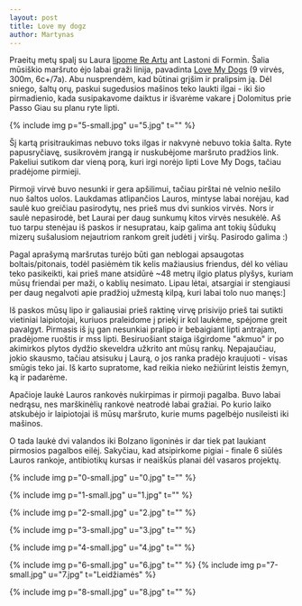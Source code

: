 ```yaml
---
layout: post
title: Love my dogz
author: Martynas
---
```


Praeitų metų spalį su Laura [lipome Re Artu](http://vagabonds.lambda.lt/2011/10/16/re-artu-dolomites.html) ant Lastoni di Formin. Šalia mūsiškio maršruto ėjo labai graži linija, pavadinta [Love My Dogs](http://www.planetmountain.com/rock/vie/itinerari/scheda.php?lang=ita&id_itinerario=425&id_tipologia=38) (9 virvės, 300m, 6c+/7a). Abu nusprendėm, kad būtinai grįšim ir pralipsim ją. Dėl sniego, šaltų orų, paskui sugedusios mašinos teko laukti ilgai - iki šio pirmadienio, kada susipakavome daiktus ir išvarėme vakare į Dolomitus prie Passo Giau su planu ryte lipti.

{% include img p="5-small.jpg" u="5.jpg" t="" %}
<!--break-->

Šį kartą prisitraukimas nebuvo toks ilgas ir nakvynė nebuvo tokia šalta. Ryte papusryčiavę, susikrovėm įrangą ir nuskubėjome maršruto pradžios link. Pakeliui sutikom dar vieną porą, kuri irgi norėjo lipti Love My Dogs, tačiau pradėjome pirmieji.

Pirmoji virvė buvo nesunki ir gera apšilimui, tačiau pirštai nė velnio nešilo nuo šaltos uolos. Laukdamas atlipančios Lauros, mintyse labai norėjau, kad saulė kuo greičiau pasirodytų, nes prieš mus dvi sunkios virvės. Nors ir saulė nepasirodė, bet Laurai per daug sunkumų kitos virvės nesukėlė. Aš tuo tarpu stenėjau iš paskos ir nesupratau, kaip galima ant tokių šūdukų mizerų sušalusiom nejautriom rankom greit judėti į viršų. Pasirodo galima :)

Pagal aprašymą maršrutas turėjo būti gan neblogai apsaugotas boltais/pitonais, todėl pasiėmėm tik kelis mažiausius friendus, dėl ko vėliau teko pasikeikti, kai prieš mane atsidūrė ~48 metrų ilgio platus plyšys, kuriam mūsų friendai per maži, o kablių nesimato. Lipau lėtai, atsargiai ir stengiausi per daug negalvoti apie pradžioj užmestą kilpą, kuri labai tolo nuo manęs:]

Iš paskos mūsų lipo ir galiausiai prieš raktinę virvę prisivijo prieš tai sutikti vietiniai laipiotojai, kuriuos praleidome į priekį ir kol laukėme, spėjome greit pavalgyt. Pirmasis iš jų gan nesunkiai pralipo ir bebaigiant lipti antrajam, pradėjome ruoštis ir mss lipti. Besiruošiant staiga išgirdome "akmuo" ir po akimirkos plytos dydžio skeveldra užkrito ant mūsų rankų. Nepajaučiau, jokio skausmo, tačiau atsisuku į Laurą, o jos ranka pradėjo kraujuoti - visas smūgis teko jai. Iš karto supratome, kad reikia nieko nežiūrint leistis žemyn, ką ir padarėme.

Apačioje laukė Lauros rankovės nukirpimas ir pirmoji pagalba. Buvo labai nedrąsu, nes marškinėlių rankovė neatrodė labai gražiai. Po kurio laiko atskubėjo ir laipiotojai iš mūsų maršruto, kurie mums pagelbėjo nusileisti iki mašinos.

O tada laukė dvi valandos iki Bolzano ligoninės ir dar tiek pat laukiant pirmosios pagalbos eilėj. Sakyčiau, kad atsipirkome pigiai - finale 6 siūlės Lauros rankoje, antibiotikų kursas ir neaiškūs planai dėl vasaros projektų.

{% include img p="0-small.jpg" u="0.jpg" t="" %}

{% include img p="1-small.jpg" u="1.jpg" t="" %}

{% include img p="2-small.jpg" u="2.jpg" t="" %}

{% include img p="3-small.jpg" u="3.jpg" t="" %}

{% include img p="4-small.jpg" u="4.jpg" t="" %}

{% include img p="6-small.jpg" u="6.jpg" t="" %}
{% include img p="7-small.jpg" u="7.jpg" t="Leidžiamės" %}

{% include img p="8-small.jpg" u="8.jpg" t="" %}
